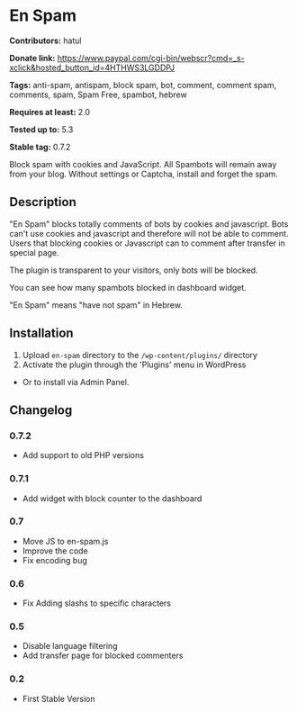 # En Spam #

**Contributors:** hatul

**Donate link:** https://www.paypal.com/cgi-bin/webscr?cmd=_s-xclick&hosted_button_id=4HTHWS3LGDDPJ

**Tags:** anti-spam, antispam, block spam, bot, comment, comment spam, comments, spam, Spam Free, spambot, hebrew

**Requires at least:** 2.0

**Tested up to:** 5.3

**Stable tag:** 0.7.2

Block spam with cookies and JavaScript. All Spambots will remain away from your blog. Without settings or Captcha, install and forget the spam.

## Description ##

"En Spam" blocks totally comments of bots by cookies and javascript. Bots can't use cookies and javascript and therefore will not be able to comment. Users that blocking cookies or Javascript can to comment after transfer in special page.

The plugin is transparent to your visitors, only bots will be blocked.

You can see how many spambots blocked in dashboard widget.

"En Spam" means "have not spam" in Hebrew.

## Installation ##

1. Upload `en-spam` directory to the `/wp-content/plugins/` directory
2. Activate the plugin through the 'Plugins' menu in WordPress

* Or to install via Admin Panel.

## Changelog ##

### 0.7.2 ###
* Add support to old PHP versions

### 0.7.1 ###
* Add widget with block counter to the dashboard

### 0.7 ###
* Move JS to en-spam.js
* Improve the code
* Fix encoding bug

### 0.6 ###
* Fix Adding slashs to specific characters

### 0.5 ###
* Disable language filtering
* Add transfer page for blocked commenters

### 0.2 ###
* First Stable Version


